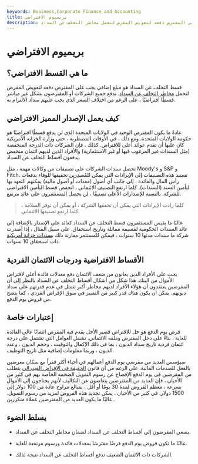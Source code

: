 ```yaml
---
keywords: Business,Corporate Finance and Accounting
title: بريميوم الافتراضي
description: قسط التخلف عن السداد هو المبلغ الإضافي الذي يجب على المقترض دفعه لتعويض المقرض لتحمل مخاطر التخلف عن السداد.
---
```


# بريميوم الافتراضي
## ما هي القسط الافتراضي؟

قسط التخلف عن السداد هو مبلغ إضافي يجب على المقترض دفعه لتعويض المقرض لتحمل [مخاطر التخلف عن السداد](/defaultrisk). تدفع جميع الشركات أو المقترضون بشكل غير مباشر قسطًا افتراضيًا ، على الرغم من اختلاف السعر الذي يجب عليهم سداد الالتزام به.

## كيف يعمل الإصدار المميز الافتراضي

عادةً ما يكون المقترض الوحيد في الولايات المتحدة الذي لن يدفع قسطًا افتراضيًا هو حكومة الولايات المتحدة. ومع ذلك ، في الأوقات المضطربة ، حتى وزارة الخزانة الأمريكية كان عليها أن تقدم عوائد أعلى للاقتراض. كذلك ، فإن الشركات ذات الدرجة المنخفضة (مثل السندات غير المرغوب فيها أو غير الاستثمارية) والأفراد الذين لديهم ائتمان منخفض يدفعون أقساط التخلف عن السداد.

تحصل سندات الشركات على تصنيفات من وكالات مهمة ، مثل Moody's و S&P و Fitch. تستند هذه التصنيفات إلى الإيرادات التي يمكن للمُصدِرين تحقيقها للوفاء بدفعات رأس المال والفائدة ، إلى جانب أي أصول (معدات أو أصول مالية) يمكنهم التعهد بها لتأمين السند (السندات). كلما ارتفع التصنيف الائتماني ، انخفض قسط التأمين الافتراضي للشركة. بالنسبة للإصدارات الأعلى تصنيفًا ، لن يحصل المستثمرون على عائد مرتفع.

> كلما زادت الإيرادات التي يمكن أن تحققها الشركة ، أو يمكن أن توفر السلامة ، كلما ارتفع تصنيفها الائتماني.

>

غالبًا ما يقيس المستثمرون قسط التخلف عن السداد كعائد على الإصدار بالإضافة إلى عائد السندات الحكومية لقسيمة مماثلة وتاريخ استحقاق. على سبيل المثال ، إذا أصدرت شركة ما سندات مدتها 10 سنوات ، فيمكن للمستثمر مقارنة ذلك [بسندات خزانة أمريكية](/treasurybond) ذات استحقاق 10 سنوات.

## الأقساط الافتراضية ودرجات الائتمان الفردية

يجب على الأفراد الذين يعانون من ضعف الائتمان دفع معدلات فائدة أعلى لاقتراض الأموال من البنك. هذا شكل من أشكال أقساط التخلف عن السداد بالنظر إلى أن المقرضين يعتقدون أن هؤلاء الأفراد لديهم مخاطر أكبر تتمثل في عدم قدرتهم على سداد ديونهم. يمكن أن يكون هناك قدر كبير من التمييز في سوق الإقراض الفردي ، كما يتضح من قروض يوم الدفع.

## إعتبارات خاصة

قرض يوم الدفع هو حل للاقتراض قصير الأجل يقدم فيه المقرض ائتمانًا عالي الفائدة للغاية ، بناءً على دخل المقترض وملفه الائتماني. تشمل العوامل التي تشتمل على درجة ائتمان فردية تاريخ سداد الديون ، بما في ذلك الإكمال والتوقيت ، وحجم الديون ، وعدد الديون ، وربما معلومات إضافية مثل تاريخ التوظيف.

سيؤسس العديد من مقرضي يوم الدفع أعمالهم في أحياء أكثر فقراً مع سكان معرضين بالفعل للصدمات المالية. على الرغم من أن قانون [الحقيقة في الإقراض الفيدرالي](/tila) يتطلب من المقرضين في يوم الدفع الإفصاح عن رسوم التمويل الضخمة الخاصة بهم في كثير من الأحيان ، فإن العديد من المقترضين يتغاضون عن التكاليف لأنهم يحتاجون إلى الأموال بسرعة ، معظم القروض لمدة 30 يومًا أو أقل ، بمبالغ تتراوح عادة من 100 دولار إلى 1500 دولار. في كثير من الأحيان ، يمكن تجديد هذه القروض لمزيد من رسوم التمويل. غالبًا ما يكون العديد من المقترضين عملاء متكررين .

## يسلط الضوء

- يسعى المقرضون إلى أقساط التخلف عن السداد لضمان مخاطر التخلف عن السداد.

- غالبًا ما تكون قروض يوم الدفع قرضًا مفترسًا بمعدلات فائدة ورسوم مرتفعة للغاية.

- الشركات ذات الائتمان الضعيف تدفع أقساط التخلف عن السداد نتيجة لذلك.

